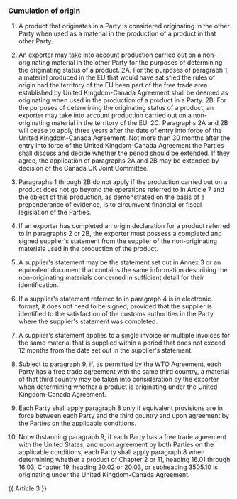 ### Cumulation of origin

1.	A product that originates in a Party is considered originating in the other Party when used as a material in the production of a product in that other Party.

2.	An exporter may take into account production carried out on a non-originating material in the other Party for the purposes of determining the originating status of a product.
2A.	For the purposes of paragraph 1, a material produced in the EU that would have satisfied the rules of origin had the territory of the EU  been part of the free trade area established by United Kingdom-Canada Agreement shall be deemed as originating when used in the production of a product in a Party.
2B.	For the purposes of determining the originating status of a product, an exporter may take into account production carried out on a non-originating material in the territory of the EU.
2C.	Paragraphs 2A and 2B will cease to apply three years after the date of entry into force of the United Kingdom-Canada Agreement. Not more than 30 months after the entry into force of the United Kingdom-Canada Agreement the Parties shall discuss and decide whether the period should be extended.  If they agree, the application of paragraphs 2A and 2B may be extended by decision of the Canada UK Joint Committee.
3.	Paragraphs 1 through 2B do not apply if the production carried out on a product does not go beyond the operations referred to in Article 7 and the object of this production, as demonstrated on the basis of a preponderance of evidence, is to circumvent financial or fiscal legislation of the Parties.

4.	If an exporter has completed an origin declaration for a product referred to in paragraphs 2 or 2B, the exporter must possess a completed and signed supplier's statement from the supplier of the non-originating materials used in the production of the product.

5.	A supplier's statement may be the statement set out in Annex 3 or an equivalent document that contains the same information describing the non-originating materials concerned in sufficient detail for their identification.

6.	If a supplier's statement referred to in paragraph 4  is in electronic format, it does not need to be signed, provided that the supplier is identified to the satisfaction of the customs authorities in the Party where the supplier's statement was completed.

7.	A supplier's statement applies to a single invoice or multiple invoices for the same material that is supplied within a period that does not exceed 12 months from the date set out in the supplier's statement.

8.	Subject to paragraph 9, if, as permitted by the WTO Agreement, each Party has a free trade agreement with the same third country, a material of that third country may be taken into consideration by the exporter when determining whether a product is originating under the United Kingdom-Canada Agreement.

9.	Each Party shall apply paragraph 8  only if equivalent provisions are in force between each Party and the third country and upon agreement by the Parties on the applicable conditions.

10.	Notwithstanding paragraph 9, if each Party has a free trade agreement with the United States, and upon agreement by both Parties on the applicable conditions, each Party shall apply paragraph 8 when determining whether a product of Chapter 2 or 11, heading 16.01 through 16.03, Chapter 19, heading 20.02 or 20.03, or subheading 3505.10 is originating under the United Kingdom-Canada Agreement.

{{ Article 3 }}
